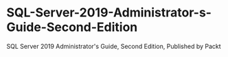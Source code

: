 # SQL-Server-2019-Administrator-s-Guide-Second-Edition
 SQL Server 2019 Administrator's Guide, Second Edition, Published by Packt
